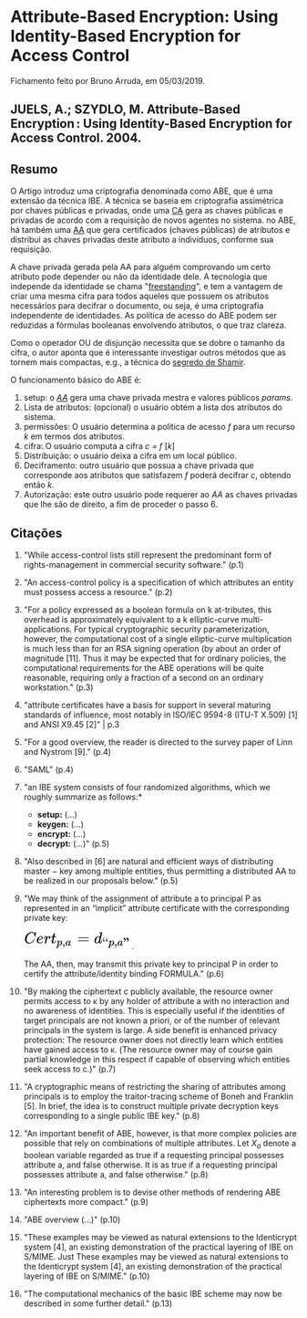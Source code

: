 # Attribute-Based Encryption: Using Identity-Based Encryption for Access Control

Fichamento feito por Bruno Arruda, em 05/03/2019.

## JUELS, A.; SZYDLO, M. Attribute-Based Encryption : Using Identity-Based Encryption for Access Control. 2004.

## Resumo

O Artigo introduz uma criptografia denominada como ABE, que é uma extensão da técnica IBE. A técnica se baseia em criptografia assimétrica por chaves públicas e privadas, onde uma [CA] gera as chaves públicas e privadas de acordo com a requisição de novos agentes no sistema. no ABE, há também uma [AA] que gera certificados (chaves públicas) de atributos e distribui as chaves privadas deste atributo a indivíduos, conforme sua requisição.

A chave privada gerada pela AA para alguém comprovando um certo atributo pode depender ou não da identidade dele. A tecnologia que independe da identidade se chama "[freestanding]", e tem a vantagem de criar uma mesma cifra para todos aqueles que possuem os atributos necessários para decifrar o documento, ou seja, é uma criptografia independente de identidades.
As política de acesso do ABE podem ser reduzidas a fórmulas booleanas envolvendo atributos, o que traz clareza.

Como o operador OU de disjunção necessita que se dobre o tamanho da cifra, o autor aponta que é interessante investigar outros métodos que as tornem mais compactas, e.g., a técnica do [segredo de Shamir].

O funcionamento básico do ABE é:

1. setup: o *[AA]* gera uma chave privada mestra e valores públicos *params*.
2. Lista de atributos: (opcional) o usuário obtém a lista dos atributos do sistema.
3. permissões: O usuário determina a política de acesso *f* para um recurso *k* em termos dos atributos.
4. cifra: O usuário computa a cifra *c = f* \[*k*\]
5. Distribuição: o usuário deixa a cifra em um local público.
6. Deciframento: outro usuário que possua a chave privada que corresponde aos atributos que satisfazem *f* poderá decifrar *c*, obtendo então *k*.
7. Autorização: este outro usuário pode requerer ao *AA* as chaves privadas que lhe são de direito, a fim de proceder o passo 6.

## Citações

1. "While access-control lists still represent the predominant form of rights-management in commercial security software." (p.1)

2. "An access-control policy is a specification of which attributes an entity must possess access a resource." (p.2)

3. "For a policy expressed as a boolean formula on k at-tributes, this overhead is approximately equivalent to a k elliptic-curve multi-applications. For typical cryptographic security parameterization, however, the computational cost of a single elliptic-curve multiplication is much less than for an RSA signing operation (by about an order of magnitude [11]. Thus it may be expected that for ordinary policies, the computational requirements for the ABE operations will be quite reasonable, requiring only a fraction of a second on an ordinary workstation." (p.3)

4. "attribute certificates have a basis for support in several maturing standards of influence, most notably in ISO/IEC 9594-8 (ITU-T X.509) [1] and ANSI X9.45 [2]" | p.3

5. "For a good overview, the reader is directed to the survey paper of Linn and Nystrom [9]." (p.4)

6. "SAML" (p.4)

7. "an IBE system consists of four randomized algorithms, which we roughly summarize as follows:*
     - __setup:__ (...)
     - __keygen:__ (...)
     - __encrypt:__ (...)
     - __decrypt:__ (...)" (p.5)

8.  "Also described in [6] are natural and efficient ways of distributing master − key among multiple entities, thus permitting a distributed AA to be realized in our proposals below." (p.5)

9. "We may think of the assignment of attribute a to principal P as represented in an “implicit” attribute certificate with the corresponding private key:

    ![formula](svgs/Juel2004.1.svg).

    The AA, then, may transmit this private key to principal P in order to certify the attribute/identity binding FORMULA." (p.6)

10. "By making the ciphertext c publicly available, the resource owner permits access to κ by any holder of attribute a with no interaction and no awareness of identities. This is especially useful if the identities of target principals are not known a priori, or of the number of relevant principals in the system is large. A side benefit is enhanced privacy protection: The resource owner does not directly learn which entities have gained access to κ. (The resource owner may of course gain partial knowledge in this respect if capable of observing which entities seek access to c.)" (p.7)

11. "A cryptographic means of restricting the sharing of attributes among principals is to employ the traitor-tracing scheme of Boneh and Franklin [5]. In brief, the idea is to construct multiple private decryption keys corresponding to a single public IBE key." (p.8)

12. "An important benefit of ABE, however, is that more complex policies are possible that rely on combinations of multiple attributes. Let *X<sub>a</sub>* denote a boolean variable regarded as true if a requesting principal possesses attribute a, and false otherwise. It is as true if a requesting principal possesses attribute a, and false otherwise." (p.8)

13. "An interesting problem is to devise other methods of rendering ABE ciphertexts more compact." (p.9)

14. "ABE overview (...)" (p.10)

15. "These examples may be viewed as natural extensions to the Identicrypt system [4], an existing demonstration of the practical layering of IBE on S/MIME. Just These examples may be viewed as natural extensions to the Identicrypt system [4], an existing demonstration of the practical layering of IBE on S/MIME." (p.10)

16. "The computational mechanics of the basic IBE scheme may now be described in some further detail." (p.13)

[CA]: siglas.md#CA
[AA]: siglas.md#AA
[freestanding]: siglas.md#freestanding
[segredo de Shamir]: siglas.md#segredo-de-shamir